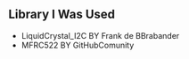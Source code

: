 <h2>Library I Was Used</h2>
<ul>
  <li>LiquidCrystal_I2C	BY Frank de BBrabander</li>
  <li>MFRC522			BY GitHubComunity</li>
</ul>
